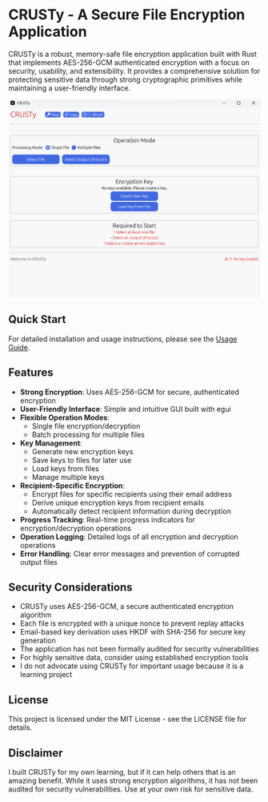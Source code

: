 # CRUSTy - A Secure File Encryption Application

CRUSTy is a robust, memory-safe file encryption application built with Rust that implements AES-256-GCM authenticated encryption with a focus on security, usability, and extensibility. It provides a comprehensive solution for protecting sensitive data through strong cryptographic primitives while maintaining a user-friendly interface.

![CRUSTy Application](https://github.com/shahern004/CRUSTy/raw/main/screenshots/crusty_main.png)

## Quick Start

For detailed installation and usage instructions, please see the [Usage Guide](Documentation/USAGE.md).

## Features

- **Strong Encryption**: Uses AES-256-GCM for secure, authenticated encryption
- **User-Friendly Interface**: Simple and intuitive GUI built with egui
- **Flexible Operation Modes**:
  - Single file encryption/decryption
  - Batch processing for multiple files
- **Key Management**:
  - Generate new encryption keys
  - Save keys to files for later use
  - Load keys from files
  - Manage multiple keys
- **Recipient-Specific Encryption**:
  - Encrypt files for specific recipients using their email address
  - Derive unique encryption keys from recipient emails
  - Automatically detect recipient information during decryption
- **Progress Tracking**: Real-time progress indicators for encryption/decryption operations
- **Operation Logging**: Detailed logs of all encryption and decryption operations
- **Error Handling**: Clear error messages and prevention of corrupted output files

## Security Considerations

- CRUSTy uses AES-256-GCM, a secure authenticated encryption algorithm
- Each file is encrypted with a unique nonce to prevent replay attacks
- Email-based key derivation uses HKDF with SHA-256 for secure key generation
- The application has not been formally audited for security vulnerabilities
- For highly sensitive data, consider using established encryption tools
- I do not advocate using CRUSTy for important usage because it is a learning project

## License

This project is licensed under the MIT License - see the LICENSE file for details.

## Disclaimer

I built CRUSTy for my own learning, but if it can help others that is an amazing benefit. While it uses strong encryption algorithms, it has not been audited for security vulnerabilities. Use at your own risk for sensitive data.

